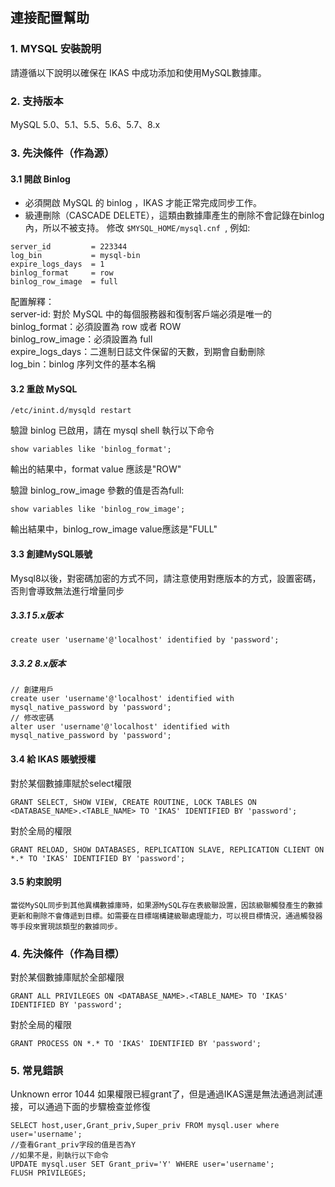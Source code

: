 ## **連接配置幫助**

### **1. MYSQL 安裝說明**

請遵循以下說明以確保在 IKAS 中成功添加和使用MySQL數據庫。

### **2. 支持版本**
MySQL 5.0、5.1、5.5、5.6、5.7、8.x

### **3. 先決條件（作為源）**
#### **3.1 開啟 Binlog**
- 必須開啟 MySQL 的 binlog ，IKAS 才能正常完成同步工作。
- 級連刪除（CASCADE DELETE），這類由數據庫產生的刪除不會記錄在binlog內，所以不被支持。
  修改 `$MYSQL_HOME/mysql.cnf `, 例如:
```
server_id         = 223344
log_bin           = mysql-bin
expire_logs_days  = 1
binlog_format     = row
binlog_row_image  = full
```
配置解釋：<br>
server-id: 對於 MySQL 中的每個服務器和復制客戶端必須是唯一的<br>
binlog_format：必須設置為 row 或者 ROW<br>
binlog_row_image：必須設置為 full<br>
expire_logs_days：二進制日誌文件保留的天數，到期會自動刪除<br>
log_bin：binlog 序列文件的基本名稱<br>

#### **3.2 重啟 MySQL**

```
/etc/inint.d/mysqld restart
```
驗證 binlog 已啟用，請在 mysql shell 執行以下命令
```
show variables like 'binlog_format';
```
輸出的結果中，format value 應該是"ROW"

驗證 binlog_row_image 參數的值是否為full:
```
show variables like 'binlog_row_image';
```
輸出結果中，binlog_row_image value應該是"FULL"

#### **3.3 創建MySQL賬號**
Mysql8以後，對密碼加密的方式不同，請注意使用對應版本的方式，設置密碼，否則會導致無法進行增量同步
##### **3.3.1 5.x版本**
```
create user 'username'@'localhost' identified by 'password';
```
##### **3.3.2 8.x版本**
```
// 創建用戶
create user 'username'@'localhost' identified with mysql_native_password by 'password';
// 修改密碼
alter user 'username'@'localhost' identified with mysql_native_password by 'password';

```

#### **3.4 給 IKAS 賬號授權**
對於某個數據庫賦於select權限
```
GRANT SELECT, SHOW VIEW, CREATE ROUTINE, LOCK TABLES ON <DATABASE_NAME>.<TABLE_NAME> TO 'IKAS' IDENTIFIED BY 'password';
```
對於全局的權限
```
GRANT RELOAD, SHOW DATABASES, REPLICATION SLAVE, REPLICATION CLIENT ON *.* TO 'IKAS' IDENTIFIED BY 'password';
```
#### **3.5 約束說明**
```
當從MySQL同步到其他異構數據庫時，如果源MySQL存在表級聯設置，因該級聯觸發產生的數據更新和刪除不會傳遞到目標。如需要在目標端構建級聯處理能力，可以視目標情況，通過觸發器等手段來實現該類型的數據同步。
```
###  **4. 先決條件（作為目標）**
對於某個數據庫賦於全部權限
```
GRANT ALL PRIVILEGES ON <DATABASE_NAME>.<TABLE_NAME> TO 'IKAS' IDENTIFIED BY 'password';
```
對於全局的權限
```
GRANT PROCESS ON *.* TO 'IKAS' IDENTIFIED BY 'password';
```
###  **5. 常見錯誤**

Unknown error 1044
如果權限已經grant了，但是通過IKAS還是無法通過測試連接，可以通過下面的步驟檢查並修復
```
SELECT host,user,Grant_priv,Super_priv FROM mysql.user where user='username';
//查看Grant_priv字段的值是否為Y
//如果不是，則執行以下命令
UPDATE mysql.user SET Grant_priv='Y' WHERE user='username';
FLUSH PRIVILEGES;
```